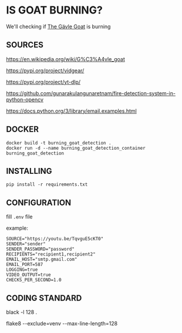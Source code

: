 # IS GOAT BURNING?

We'll checking if [The Gävle Goat](https://www.youtube.com/watch?v=TqvguE5cKT0) is burning

## SOURCES

https://en.wikipedia.org/wiki/G%C3%A4vle_goat

https://pypi.org/project/vidgear/

https://pypi.org/project/yt-dlp/

https://github.com/gunarakulangunaretnam/fire-detection-system-in-python-opencv

https://docs.python.org/3/library/email.examples.html

## DOCKER

```commandline
docker build -t burning_goat_detection .
docker run -d --name burning_goat_detection_container burning_goat_detection
```

## INSTALLING

```commandline
pip install -r requirements.txt
```

## CONFIGURATION

fill ```.env``` file

example: 
```
SOURCE="https://youtu.be/TqvguE5cKT0"
SENDER="sender"
SENDER_PASSWORD="password"
RECIPIENTS="recipient1,recipient2"
EMAIL_HOST="smtp.gmail.com"
EMAIL_PORT=587
LOGGING=true
VIDEO_OUTPUT=true
CHECKS_PER_SECOND=1.0
```

## CODING STANDARD

black -l 128 .

flake8 --exclude=venv --max-line-length=128
